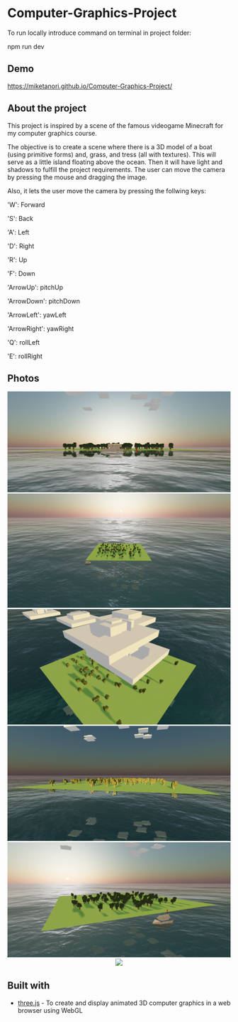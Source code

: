 # Computer-Graphics-Project

To run locally introduce command on terminal in project folder:

npm run dev

## Demo

https://miketanori.github.io/Computer-Graphics-Project/

## About the project
This project is inspired by a scene of the famous videogame Minecraft for my computer graphics course.

The objective is to create a scene where there is a 3D model of a boat (using primitive forms) and, grass, and tress (all with textures). This will serve as a little island floating above the ocean. Then it will have light and shadows to fulfill the project requirements. The user can move the camera by pressing the mouse and dragging the image.


Also, it lets the user move the camera by pressing the follwing keys: 

'W': Forward 

'S': Back

'A': Left

'D': Right

'R': Up

'F': Down

'ArrowUp': pitchUp

'ArrowDown': pitchDown

'ArrowLeft': yawLeft

'ArrowRight': yawRight

'Q': rollLeft

'E': rollRight

## Photos

<p align="center">
  <img src="https://github.com/miketanori/Computer-Graphics-Project/blob/main/Photos/1.png">
  </br>
  <img src="https://github.com/miketanori/Computer-Graphics-Project/blob/main/Photos/2.png">
  </br>
   <img src="https://github.com/miketanori/Computer-Graphics-Project/blob/main/Photos/3.png">
  </br>
   <img src="https://github.com/miketanori/Computer-Graphics-Project/blob/main/Photos/4.png">
  </br>
  <img src="https://github.com/miketanori/Computer-Graphics-Project/blob/main/Photos/5.png">
  </br>
   <img src="https://github.com/miketanori/Computer-Graphics-Project/blob/main/Photos/6.png">
  </br>
</p>

## Built with
- [three.js](https://threejs.org/) - To create and display animated 3D computer graphics in a web browser using WebGL


